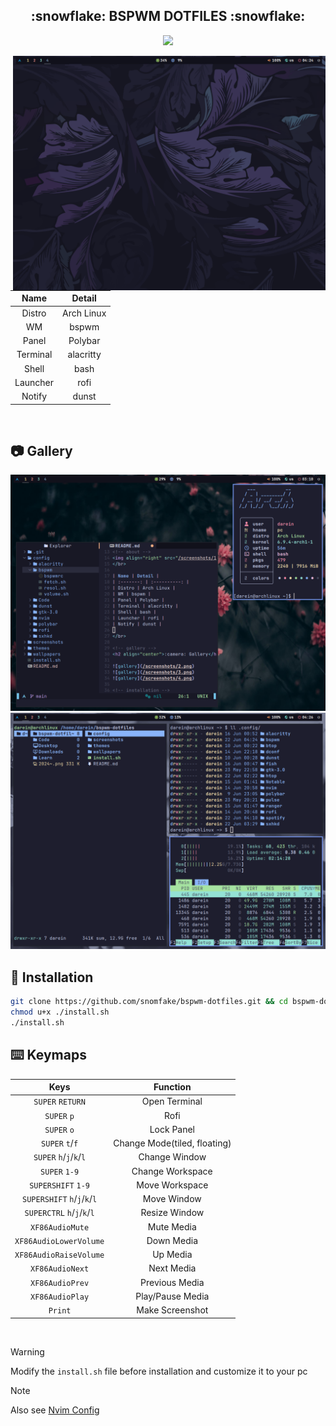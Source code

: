 <!-- title -->
<h2 align="center">:snowflake: BSPWM DOTFILES :snowflake:</h2>

<p align="center">
  <img src="https://img.shields.io/github/repo-size/snomfake/bspwm-dotfiles?style=for-the-badge">
  </br>
</p>

<!-- about -->
<img align="right" src="/screenshots/1.png" width="500px">
</br>

| Name | Detail |
| :-------: | :----------: |
| Distro | Arch Linux |
| WM | bspwm |
| Panel | Polybar |
| Terminal | alacritty |
| Shell | bash |
| Launcher | rofi |
| Notify | dunst |

</br>

<!-- gallery -->
## :camera: Gallery

![gallery](/screenshots/2.png)
![gallery](/screenshots/3.png)

<!-- installation -->
## :floppy_disk: Installation

```bash
git clone https://github.com/snomfake/bspwm-dotfiles.git && cd bspwm-dotfiles
chmod u+x ./install.sh
./install.sh
```

## :keyboard: Keymaps

| Keys | Function |
| :--: | :------: |
| `SUPER` `RETURN` | Open Terminal |
| `SUPER` `p` | Rofi |
| `SUPER` `o` | Lock Panel |
| `SUPER` `t`/`f` | Change Mode(tiled, floating) |
| `SUPER` `h`/`j`/`k`/`l` | Change Window |
| `SUPER` `1-9` | Change Workspace |
| `SUPERSHIFT` `1-9` | Move Workspace |
| `SUPERSHIFT` `h`/`j`/`k`/`l` | Move Window |
| `SUPERCTRL` `h`/`j`/`k`/`l` | Resize Window |
| `XF86AudioMute` | Mute Media |
| `XF86AudioLowerVolume` | Down Media |
| `XF86AudioRaiseVolume` | Up Media |
| `XF86AudioNext` | Next Media |
| `XF86AudioPrev` | Previous Media |
| `XF86AudioPlay` | Play/Pause Media |
| `Print` | Make Screenshot |

</br>

> [!WARNING]
> Modify the `install.sh` file before installation and customize it to your pc 

> [!NOTE]
> Also see <a href="https://github.com/snomfake/nvim-config.git">Nvim Config</a>
